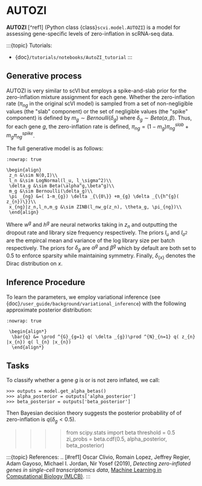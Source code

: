 # AUTOZI

**AUTOZI** [^ref1] (Python class {class}`scvi.model.AUTOZI`)
is a model for assessing gene-specific levels of zero-inflation in scRNA-seq data.

:::{topic} Tutorials:
- {doc}`/tutorials/notebooks/AutoZI_tutorial`
:::

## Generative process

AUTOZI is very similar to scVI but employs a spike-and-slab prior for the zero-inflation mixture assignment for each gene.
Whether the zero-inflation rate ($\pi_{ng}$ in the original scVI model) is sampled from a set of
non-negligible values (the "slab" component) or the set of negligible values (the "spike" component) is defined by
$m_g \sim Bernoulli(\delta_g)$ where $\delta_g \sim Beta(\alpha, \beta)$.
Thus, for each gene $g$, the zero-inflation rate is defined,
$\pi_{ng} = (1-m_g)\pi_{ng}^{slab} + m_g \pi_{ng}^{spike}$.

The full generative model is as follows:

```{math}
:nowrap: true

\begin{align}
 z_n &\sim N(0,I)\\
 l_n &\sim LogNormal(l_u, l_\sigma^2)\\
 \delta_g &\sim Beta(\alpha^g,\beta^g)\\
 m_g &\sim Bernoulli(\delta_g)\\
 \pi _{ng} &=( 1-m_{g}) \delta _{\{0\}} +m_{g} \delta _{\{h^{g}( z_{n})\}}\\
 x_{ng}|z_n,l_n,m_g &\sim ZINB(l_nw_g(z_n), \theta_g, \pi_{ng})\\
 \end{align}
```

Where $w^g$ and $h^g$ are neural networks taking in $z_n$ and outputting
the dropout rate and library size frequency respectively. The priors $l_u$ and
$l_{\sigma^2}$ are the empircal mean and variance of the log library size per batch
respectively. The priors for $\delta_g$ are $\alpha^g$ and $\beta^g$ which
by default are both set to 0.5 to enforce sparsity while maintaining symmetry. Finally,
$\delta_{\{x\}}$ denotes the Dirac distribution on $x$.

## Inference Procedure

To learn the parameters, we employ variational inference (see {doc}`/user_guide/background/variational_inference`) with the following approximate posterior
distribution:

```{math}
:nowrap: true

 \begin{align*}
  \bar{q} &= \prod ^{G}_{g=1} q( \delta _{g})\prod ^{N}_{n=1} q( z_{n} |x_{n}) q( l_{n} |x_{n})
  \end{align*}
```

## Tasks

To classify whether a gene $g$ is or is not zero inflated,
we call:

```
>>> outputs = model.get_alpha_betas()
>>> alpha_posterior = outputs['alpha_posterior']
>>> beta_posterior = outputs['beta_posterior']
```

Then Bayesian decision theory suggests the posterior probability of of zero-inflation
is $q(\delta_g < 0.5)$.

> >>> from scipy.stats import beta
> >>> threshold = 0.5
> >>> zi_probs = beta.cdf(0.5, alpha_posterior, beta_posterior)

:::{topic} References: .. \[#ref1\] Oscar Clivio, Romain Lopez, Jeffrey Regier, Adam Gayoso, Michael I. Jordan, Nir Yosef (2019), *Detecting zero-inflated genes in single-cell transcriptomics data*, [Machine Learning in Computational Biology (MLCB)](https://www.biorxiv.org/content/biorxiv/early/2019/10/10/794875.full.pdf).
:::
